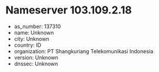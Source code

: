 # Nameserver 103.109.2.18

* as_number: 137310
* name: Unknown
* city: Unknown
* country: ID
* organization: PT Shangkuriang Telekomunikasi Indonesia
* version: Unknown
* dnssec: Unknown
